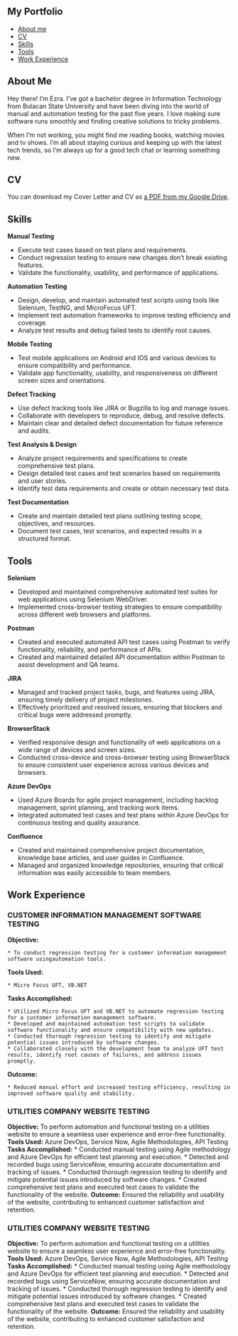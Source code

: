 ## My Portfolio
- [About me](#about-me)
- [CV](#cv)
- [Skills](#skills)
- [Tools](#tools)
- [Work Experience](#examples-of-my-work)

## About Me

Hey there! I’m Ezra. I’ve got a bachelor degree in Information Technology from Bulacan State University and have been diving into the world of manual and automation testing for the past five years. I love making sure software runs smoothly and finding creative solutions to tricky problems.

When I’m not working, you might find me reading books, watching movies and tv shows. I’m all about staying curious and keeping up with the latest tech trends, so I’m always up for a good tech chat or learning something new.

## CV
You can download my Cover Letter and CV as [a PDF from my Google Drive](https://drive.google.com/drive/folders/1wNNJeKL7JkAMJOpUpKl4UsKd0EuKCyFe?usp=drive_link).

## Skills
__Manual Testing__
  * Execute test cases based on test plans and requirements.
  * Conduct regression testing to ensure new changes don’t break existing features.
  * Validate the functionality, usability, and performance of applications.

__Automation Testing__
  * Design, develop, and maintain automated test scripts using tools like Selenium, TestNG, and MicroFocus UFT.
  * Implement test automation frameworks to improve testing efficiency and coverage.
  * Analyze test results and debug failed tests to identify root causes.
  
__Mobile Testing__
  * Test mobile applications on Android and IOS and various devices to ensure compatibility and performance.
  * Validate app functionality, usability, and responsiveness on different screen sizes and orientations.
  
__Defect Tracking__
  * Use defect tracking tools like JIRA or Bugzilla to log and manage issues.
  * Collaborate with developers to reproduce, debug, and resolve defects.
  * Maintain clear and detailed defect documentation for future reference and audits.

__Test Analysis & Design__
  * Analyze project requirements and specifications to create comprehensive test plans.
  * Design detailed test cases and test scenarios based on requirements and user stories.
  * Identify test data requirements and create or obtain necessary test data.

__Test Documentation__
  * Create and maintain detailed test plans outlining testing scope, objectives, and resources.
  * Document test cases, test scenarios, and expected results in a structured format.

## Tools

__Selenium__
  * Developed and maintained comprehensive automated test suites for web applications using Selenium WebDriver.
  * Implemented cross-browser testing strategies to ensure compatibility across different web browsers and platforms.
  
__Postman__
  * Created and executed automated API test cases using Postman to verify functionality, reliability, and performance of APIs.
  * Created and maintained detailed API documentation within Postman to assist development and QA teams.
  
__JIRA__
  * Managed and tracked project tasks, bugs, and features using JIRA, ensuring timely delivery of project milestones.
  * Effectively prioritized and resolved issues, ensuring that blockers and critical bugs were addressed promptly.
  
__BrowserStack__
  * Verified responsive design and functionality of web applications on a wide range of devices and screen sizes.
  * Conducted cross-device and cross-browser testing using BrowserStack to ensure consistent user experience across various devices and browsers.

__Azure DevOps__
  * Used Azure Boards for agile project management, including backlog management, sprint planning, and tracking work items.
  * Integrated automated test cases and test plans within Azure DevOps for continuous testing and quality assurance.

__Confluence__
  * Created and maintained comprehensive project documentation, knowledge base articles, and user guides in Confluence.
  * Managed and organized knowledge repositories, ensuring that critical information was easily accessible to team members.

## Work Experience

### CUSTOMER INFORMATION MANAGEMENT SOFTWARE TESTING
__Objective:__

    * To conduct regression testing for a customer information management software usingautomation tools.
    
__Tools Used:__

    * Micro Focus UFT, VB.NET
    
__Tasks Accomplished:__

    * Utilized Micro Focus UFT and VB.NET to automate regression testing for a customer information management software.
    * Developed and maintained automation test scripts to validate software functionality and ensure compatibility with new updates.
    * Conducted thorough regression testing to identify and mitigate potential issues introduced by software changes.
    * Collaborated closely with the development team to analyze UFT test results, identify root causes of failures, and address issues promptly.
    
__Outcome:__

    * Reduced manual effort and increased testing efficiency, resulting in improved software quality and stability.

### UTILITIES COMPANY WEBSITE TESTING
__Objective:__
    To perform automation and functional testing on a utilities website to ensure a seamless user experience and error-free functionality.
__Tools Used:__
    Azure DevOps, Service Now, Agile Methodologies, API Testing
__Tasks Accomplished:__
    * Conducted manual testing using Agile methodology and Azure DevOps for efficient test planning and execution.
    * Detected and recorded bugs using ServiceNow, ensuring accurate documentation and tracking of issues.
    * Conducted thorough regression testing to identify and mitigate potential issues introduced by software changes.
    * Created comprehensive test plans and executed test cases to validate the functionality of the website.
__Outcome:__
    Ensured the reliability and usability of the website, contributing to enhanced customer satisfaction and retention.

### UTILITIES COMPANY WEBSITE TESTING
__Objective:__
    To perform automation and functional testing on a utilities website to ensure a seamless user experience and error-free functionality.
__Tools Used:__
    Azure DevOps, Service Now, Agile Methodologies, API Testing
__Tasks Accomplished:__
    * Conducted manual testing using Agile methodology and Azure DevOps for efficient test planning and execution.
    * Detected and recorded bugs using ServiceNow, ensuring accurate documentation and tracking of issues.
    * Conducted thorough regression testing to identify and mitigate potential issues introduced by software changes.
    * Created comprehensive test plans and executed test cases to validate the functionality of the website.
__Outcome:__
    Ensured the reliability and usability of the website, contributing to enhanced customer satisfaction and retention.


